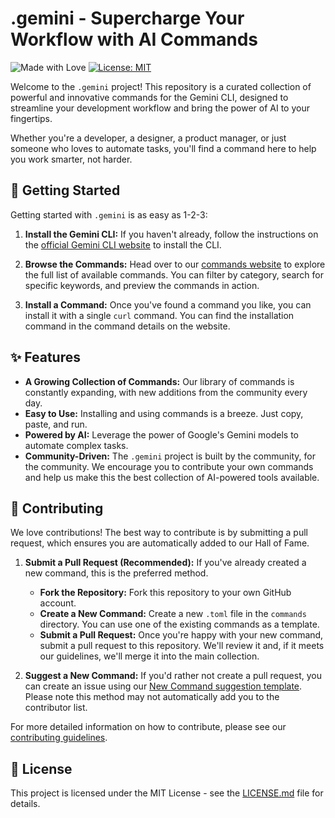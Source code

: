 # .gemini - Supercharge Your Workflow with AI Commands

![Made with Love](https://img.shields.io/badge/Made%20with-Love-red.svg)
[![License: MIT](https://img.shields.io/badge/License-MIT-yellow.svg)](https://opensource.org/licenses/MIT)

Welcome to the `.gemini` project! This repository is a curated collection of powerful and innovative commands for the Gemini CLI, designed to streamline your development workflow and bring the power of AI to your fingertips.

Whether you're a developer, a designer, a product manager, or just someone who loves to automate tasks, you'll find a command here to help you work smarter, not harder.

## 🚀 Getting Started

Getting started with `.gemini` is as easy as 1-2-3:

1.  **Install the Gemini CLI:** If you haven't already, follow the instructions on the [official Gemini CLI website](https://gemini.google.com/cli) to install the CLI.

2.  **Browse the Commands:** Head over to our [commands website](https://geminicommands.dev) to explore the full list of available commands. You can filter by category, search for specific keywords, and preview the commands in action.

3.  **Install a Command:** Once you've found a command you like, you can install it with a single `curl` command. You can find the installation command in the command details on the website.

## ✨ Features

-   **A Growing Collection of Commands:** Our library of commands is constantly expanding, with new additions from the community every day.
-   **Easy to Use:** Installing and using commands is a breeze. Just copy, paste, and run.
-   **Powered by AI:** Leverage the power of Google's Gemini models to automate complex tasks.
-   **Community-Driven:** The `.gemini` project is built by the community, for the community. We encourage you to contribute your own commands and help us make this the best collection of AI-powered tools available.

## 🤝 Contributing

We love contributions! The best way to contribute is by submitting a pull request, which ensures you are automatically added to our Hall of Fame.

1.  **Submit a Pull Request (Recommended):** If you've already created a new command, this is the preferred method.
    *   **Fork the Repository:** Fork this repository to your own GitHub account.
    *   **Create a New Command:** Create a new `.toml` file in the `commands` directory. You can use one of the existing commands as a template.
    *   **Submit a Pull Request:** Once you're happy with your new command, submit a pull request to this repository. We'll review it and, if it meets our guidelines, we'll merge it into the main collection.

2.  **Suggest a New Command:** If you'd rather not create a pull request, you can create an issue using our [New Command suggestion template](https://github.com/dotgeminidev/.gemini/issues/new?template=new_command.yml). Please note this method may not automatically add you to the contributor list.

For more detailed information on how to contribute, please see our [contributing guidelines](https://github.com/dotgeminidev/.gemini/blob/main/CONTRIBUTING.md).

## 📝 License

This project is licensed under the MIT License - see the [LICENSE.md](LICENSE.md) file for details.
